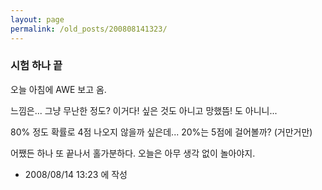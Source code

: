 ```yaml
---
layout: page
permalink: /old_posts/200808141323/
---
```


### 시험 하나 끝

오늘 아침에 AWE 보고 옴.

느낌은... 그냥 무난한 정도? 이거다! 싶은 것도 아니고 망했뜸! 도 아니니...

80% 정도 확률로 4점 나오지 않을까 싶은데... 20%는 5점에 걸어볼까? (거만거만)

어쨌든 하나 또 끝나서 홀가분하다. 오늘은 아무 생각 없이 놀아야지.






- 2008/08/14 13:23 에 작성
